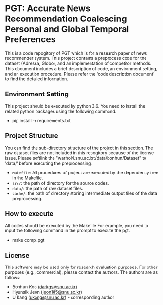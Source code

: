 # PGT: Accurate News Recommendation Coalescing Personal and Global Temporal Preferences
This is a code repogitory of PGT which is for a research paper of news recommender system.
This project contains a preprocess code for the dataset (Adressa, Globo), and an implementation of competitor methods.
This document includes a brief description of code, an environment setting, and an execution procedure.
Please refer the 'code description document' to find the detailed information.

## Environment Setting
This project should be executed by python 3.6.
You need to install the related python packages using the following command.
- pip install -r requirements.txt

## Project Structure
You can find the sub-directory structure of the project in this section.
The raw dataset files are not included in this repogitory because of the license issue.
Please softlink the "warhol4.snu.ac.kr:/data/bonhun/Dataset" to 'data/' before executing the preprocessing.

- `Makefile`: All procedures of project are executed by the dependency tree in the Makefile.
- `src/`: the path of directory for the source codes.
- `data/`: the path of raw dataset files.
- `cache/`: the path of directory storing intermediate output files of the data preprocessing.

## How to execute
All codes should be executed by the Makefile
For example, you need to input the following command in the prompt to execute the pgt.
- make comp_pgt

## License
This software may be used only for research evaluation purposes.
For other purposes (e.g., commercial), please contact the authors.
The authors are as follows:
- Bonhun Koo (<darkgs@snu.ac.kr>)
- Hyunsik Jeon (<jeon185@snu.ac.kr>)
- U Kang (<ukang@snu.ac.kr>) - corresponding author
